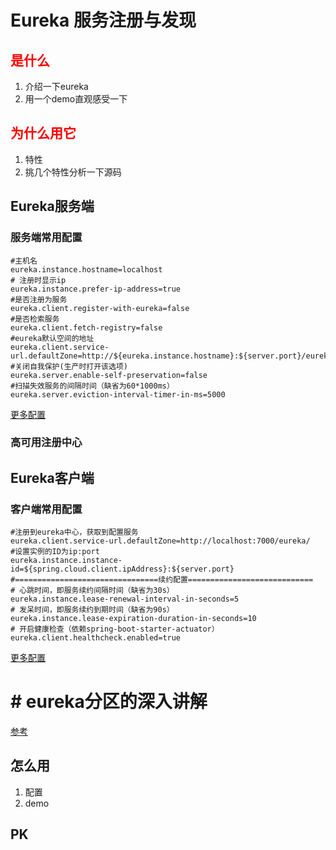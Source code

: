 # Eureka 服务注册与发现

## <font color = red>是什么</font>
	

1. 介绍一下eureka
2. 用一个demo直观感受一下

## <font color = red>为什么用它</font>

1. 特性
2. 挑几个特性分析一下源码

## Eureka服务端

### 服务端常用配置
	
	#主机名
	eureka.instance.hostname=localhost
	# 注册时显示ip
	eureka.instance.prefer-ip-address=true
	#是否注册为服务
	eureka.client.register-with-eureka=false
	#是否检索服务
	eureka.client.fetch-registry=false
	#eureka默认空间的地址
	eureka.client.service-url.defaultZone=http://${eureka.instance.hostname}:${server.port}/eureka/
	#关闭自我保护(生产时打开该选项)
	eureka.server.enable-self-preservation=false
	#扫描失效服务的间隔时间（缺省为60*1000ms）
	eureka.server.eviction-interval-timer-in-ms=5000
[更多配置](https://blog.csdn.net/asdfsadfasdfsa/article/details/79282036)

### 高可用注册中心


## Eureka客户端

### 客户端常用配置

	#注册到eureka中心，获取到配置服务
	eureka.client.service-url.defaultZone=http://localhost:7000/eureka/
	#设置实例的ID为ip:port
	eureka.instance.instance-id=${spring.cloud.client.ipAddress}:${server.port}
	#================================续约配置============================
	# 心跳时间，即服务续约间隔时间（缺省为30s）
	eureka.instance.lease-renewal-interval-in-seconds=5
	# 发呆时间，即服务续约到期时间（缺省为90s）
	eureka.instance.lease-expiration-duration-in-seconds=10
	# 开启健康检查（依赖spring-boot-starter-actuator）
	eureka.client.healthcheck.enabled=true
[更多配置](https://blog.csdn.net/asdfsadfasdfsa/article/details/79282036)

# # eureka分区的深入讲解

[参考](https://segmentfault.com/a/1190000014107639)


## 怎么用

1. 配置
2. demo


## PK
